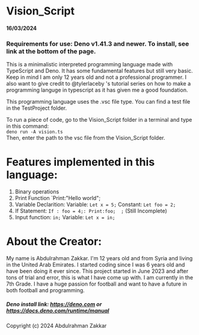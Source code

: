 # Vision_Script
#### 16/03/2024
### Requirements for use: Deno v1.41.3 and newer. To install, see link at the bottom of the page.
This is a minimalistic interpreted programming language made with TypeScript and Deno. It has some fundamental features but still very basic. Keep in mind I am only 12 years old and not a professional programmer. 
I also want to give credit to @tylerlaceby 's tutorial series on how to make a programming languge in typescript as it has given me a good foundation.

This programming language uses the .vsc file type. You can find a test file in the TestProject folder.

To run a piece of code, go to the Vision_Script folder in a terminal and type in this command:                                                                    
        `deno run -A vision.ts`                                                                                                        
 Then, enter the path to the vsc file from the Vision_Script folder.

# Features implemented in this language:
1. Binary operations
2. Print Function `Print:"Hello world";
3. Variable Declarition:
   Variable: `Let x = 5;`
   Constant: `Let foo = 2;`
4. If Statement: `If : foo = 4;:
Print:foo;  ;` (Still Incomplete)
5. Input function: `in;` Variable: `Let x = in;`


# About the Creator:
My name is Abdulrahman Zakkar. I'm 12 years old and from Syria and living in the United Arab Emirates. I started coding since I was 6 years old and have been doing it ever since. This project started in June 2023 and after tons of trial and error, this is what I have come up with. I am currently in the 7th Grade. I have a huge passion for football and want to have a future in both football and programming.

##### Deno install link: https://deno.com or https://docs.deno.com/runtime/manual

Copyright (c) 2024 Abdulrahman Zakkar
